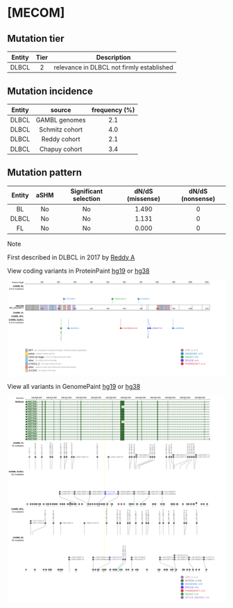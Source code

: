# [MECOM]

## Mutation tier

|Entity|Tier|Description                              |
|:------:|:----:|-----------------------------------------|
|DLBCL |2   |relevance in DLBCL not firmly established|
## Mutation incidence

|Entity|source        |frequency (%)|
|:------:|:--------------:|:-------------:|
|DLBCL |GAMBL genomes |2.1          |
|DLBCL |Schmitz cohort|4.0          |
|DLBCL |Reddy cohort  |2.1          |
|DLBCL |Chapuy cohort |3.4          |

## Mutation pattern

|Entity|aSHM|Significant selection|dN/dS (missense)|dN/dS (nonsense)|
|:------:|:----:|:---------------------:|:----------------:|:----------------:|
|BL    |No  |No                   |1.490           |0               |
|DLBCL |No  |No                   |1.131           |0               |
|FL    |No  |No                   |0.000           |0               |


> [!NOTE]
> First described in DLBCL in 2017 by [Reddy A](https://pubmed.ncbi.nlm.nih.gov/28985567)


View coding variants in ProteinPaint [hg19](https://www.bcgsc.ca/downloads/morinlab/GAMBL/test/genes/MECOM_protein.html)  or [hg38](https://www.bcgsc.ca/downloads/morinlab/GAMBL/test/genes/MECOM_protein_hg38.html)

![image](images/proteinpaint/MECOM_NM_001105077.svg)

View all variants in GenomePaint [hg19](https://www.bcgsc.ca/downloads/morinlab/GAMBL/test/genes/MECOM.html)  or [hg38](https://www.bcgsc.ca/downloads/morinlab/GAMBL/test/genes/MECOM_hg38.html)

![image](images/proteinpaint/MECOM.svg)
